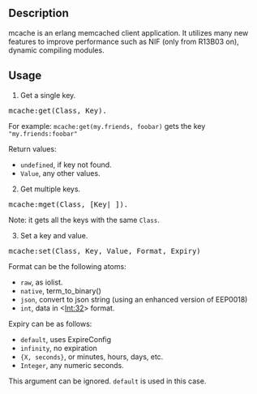 ## Description

mcache is an erlang memcached client application. It utilizes many new features to 
improve performance such as NIF (only from R13B03 on), dynamic compiling 
modules.


## Usage

1. Get a single key.
<pre>
mcache:get(Class, Key).
</pre>
   
For example: <code>mcache:get(my.friends, foobar)</code> gets the key <code>"my.friends:foobar"</code>
   
Return values:

- <code>undefined</code>, if key not found.
- <code>Value</code>, any other values.


2. Get multiple keys.
<pre>
mcache:mget(Class, [Key|_]).
</pre>

Note: it gets all the keys with the same <code>Class</code>. 

3. Set a key and value.
<pre>
mcache:set(Class, Key, Value, Format, Expiry)
</pre>

Format can be the following atoms:

- <code>raw</code>, as iolist.
- <code>native</code>, term_to_binary()
- <code>json</code>, convert to json string (using an enhanced version of EEP0018)
- <code>int</code>, data in <<Int:32>> format.


Expiry can be as follows:

- <code>default</code>, uses ExpireConfig
- <code>infinity</code>, no expiration
- <code>{X, seconds}</code>, or minutes, hours, days, etc.
- <code>Integer</code>, any numeric seconds.


This argument can be ignored. <code>default</code> is used in this case.